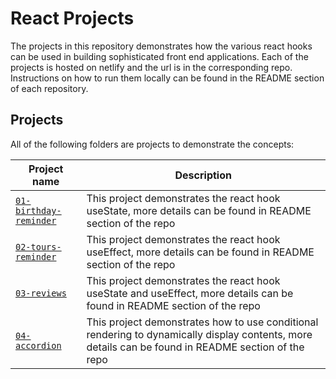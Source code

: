 # React Projects

The projects in this repository demonstrates how the various react hooks can be used in building sophisticated front end applications. Each of the projects is hosted on netlify and the url is in the corresponding repo. Instructions on how to run them locally can be found in the README section of each repository.

## Projects
All of the following folders are projects to demonstrate the concepts:

| Project name | Description |
| ------------ | ----------- |
| [`01-birthday-reminder`](https://github.com/horpeazy/react-projects/tree/main/01-birthday_reminder) | This project demonstrates the react hook useState, more details can be found in README section of the repo |
| [`02-tours-reminder`](https://github.com/horpeazy/react-projects/tree/main/02-tours) | This project demonstrates the react hook useEffect, more details can be found in README section of the repo |
| [`03-reviews`](https://github.com/horpeazy/react-projects/tree/main/03-reviews) | This project demonstrates the react hook useState and useEffect, more details can be found in README section of the repo |
| [`04-accordion`](https://github.com/horpeazy/react-projects/tree/main/04-accordion) | This project demonstrates how to use conditional rendering to dynamically display contents, more details can be found in README section of the repo |


